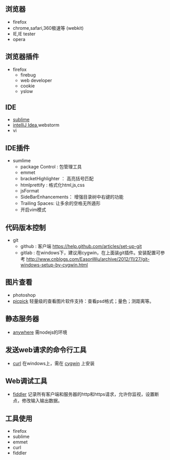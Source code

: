 ## 浏览器
* firefox
* chrome,safari,360极速等 (webkit)
* IE,IE tester
* opera

## 浏览器插件
* firefox
    * firebug
    * web developer
    * cookie
    * yslow

## IDE
* [sublime](http://www.sublimetext.com/3)
* [intelliJ Idea](http://www.jetbrains.com/idea/),webstorm
* vi

## IDE插件
* sumlime
    * package Control : 包管理工具
    * emmet
    * bracketHighlighter ： 高亮括号匹配
    * htmlprettify : 格式化html,js,css
    * jsFormat
    * SideBarEnhancements： 增强目录树中右键的功能
    * Trailing Spaces: 让多余的空格无所遁形
    * 开启vim模式

## 代码版本控制
* git
    * github : 客户端 https://help.github.com/articles/set-up-git
    * gitlab : 在windows下，建议用cygwin，在上面装git插件。安装配置可参考
    http://www.cnblogs.com/EasonWu/archive/2012/11/27/git-windows-setup-by-cygwin.html

## 图片查看
* photoshop
* [picpick](http://www.picpick.org/en/) 轻量级的查看图片软件支持：查看psd格式；量色；测距离等。

## 静态服务器
* [anywhere](https://npmjs.org/package/anywhere) 需nodejs的环境

## 发送web请求的命令行工具
* [curl](http://curl.haxx.se/) 在windows上，需在 [cygwin](http://www.cygwin.com/) 上安装

## Web调试工具
* [fiddler](http://www.telerik.com/fiddler) 记录所有客户端和服务器的http和https请求，允许你监视，设置断点，修改输入输出数据。


## 工具使用
* firefox
* sublime
* emmet
* curl
* fiddler










